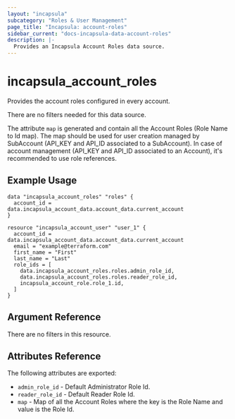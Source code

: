 ```yaml
---
layout: "incapsula"
subcategory: "Roles & User Management"
page_title: "Incapsula: account-roles"
sidebar_current: "docs-incapsula-data-account-roles"
description: |-
  Provides an Incapsula Account Roles data source.
---
```


# incapsula_account_roles

Provides the account roles configured in every account.<p>
There are no filters needed for this data source.

The attribute `map` is generated and contain all the Account Roles (Role Name to Id map).
The map should be used for user creation managed by SubAccount (API_KEY and API_ID associated to a SubAccount).
In case of account management (API_KEY and API_ID associated to an Account), it's recommended to use role references.

## Example Usage

```hcl
data "incapsula_account_roles" "roles" {
  account_id = data.incapsula_account_data.account_data.current_account
}

resource "incapsula_account_user" "user_1" {
  account_id = data.incapsula_account_data.account_data.current_account
  email = "example@terraform.com"
  first_name = "First"
  last_name = "Last"
  role_ids = [
    data.incapsula_account_roles.roles.admin_role_id,
    data.incapsula_account_roles.roles.reader_role_id,
    incapsula_account_role.role_1.id,
  ]
}

```

## Argument Reference

There are no filters in this resource.

## Attributes Reference

The following attributes are exported:

* `admin_role_id` - Default Administrator Role Id.
* `reader_role_id` - Default Reader Role Id.
* `map` - Map of all the Account Roles where the key is the Role Name and value is the Role Id.